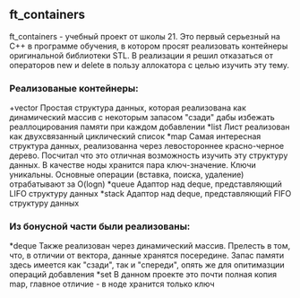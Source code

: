 ## ft_containers

ft_containers - учебный проект от школы 21. Это первый серьезный на C++ в программе обучения, в котором просят реализовать контейнеры оригинальной библиотеки STL.
В реализации я решил отказаться от операторов new  и delete в пользу аллокатора с целью изучить эту тему.
### Реализованые контейнеры:
+vector
Простая структура данных, которая реализована как динамический массив с некоторым запасом "сзади" дабы избежать реаллоцирования памяти при каждом добавлении
 *list
 Лист реализован как двухсвязанный циклический список
*map
Самая интересная структура данных, реализованна через левостороннее красно-черное дерево. Посчитал что это отличная возможность изучить эту структуру данных.
В качестве ноды хранится пара ключ-значение. Ключи уникальны. Основные операции (вставка, поиска, удаление) отрабатывают за O(logn)
*queue
Адаптор над deque, представляющий LIFO структуру данных
*stack
Адаптор над deque, представляющий FIFO структуру данных

### Из бонусной части были реализованы:
*deque
Также реализован через динамический массив. Прелесть в том, что, в отличии от вектора, данные хранятся посередине. Запас памяти здесь имеется как "сзади", так и "спереди",
опять же для опитимазции операций добавления
*set
В данном проекте это почти полная копия map, главное отличие - в ноде хранится только ключ
